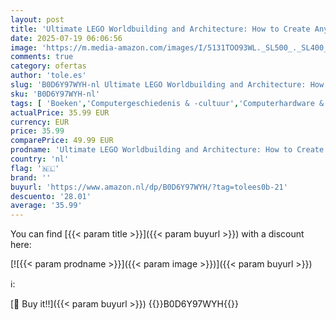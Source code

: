 ```yaml
---
layout: post
title: 'Ultimate LEGO Worldbuilding and Architecture: How to Create Anything with Speedy Techniques at a Low Price'
date: 2025-07-19 06:06:56
image: 'https://m.media-amazon.com/images/I/5131TOO93WL._SL500_._SL400_.jpg'
comments: true
category: ofertas
author: 'tole.es'
slug: 'B0D6Y97WYH-nl Ultimate LEGO Worldbuilding and Architecture: How to...'
sku: 'B0D6Y97WYH-nl'
tags: [ 'Boeken','Computergeschiedenis & -cultuur','Computerhardware & doe-het-zelf','Computers & internet','Engelstalige boeken','Featured Categories','🇳🇱', ]
actualPrice: 35.99 EUR
currency: EUR
price: 35.99
comparePrice: 49.99 EUR
prodname: 'Ultimate LEGO Worldbuilding and Architecture: How to Create Anything with Speedy Techniques at a Low Price'
country: 'nl'
flag: '🇳🇱'
brand: ''
buyurl: 'https://www.amazon.nl/dp/B0D6Y97WYH/?tag=tolees0b-21'
descuento: '28.01'
average: '35.99'
---
```


You can find [{{< param title >}}]({{< param buyurl >}}) with a discount here:

[![{{< param prodname >}}]({{< param image >}})]({{< param buyurl >}})

ℹ️:


[🛒 Buy it!!]({{< param buyurl >}})
{{<world>}}B0D6Y97WYH{{</world>}}

